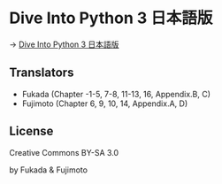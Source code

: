 Dive Into Python 3 日本語版
===========================

→ [Dive Into Python 3 日本語版](http://diveintopython3-ja.rdy.jp)

Translators
-----------

* Fukada (Chapter -1-5, 7-8, 11-13, 16, Appendix.B, C)
* Fujimoto (Chapter 6, 9, 10, 14, Appendix.A, D)

License
-------

Creative Commons BY-SA 3.0

by Fukada &amp; Fujimoto

